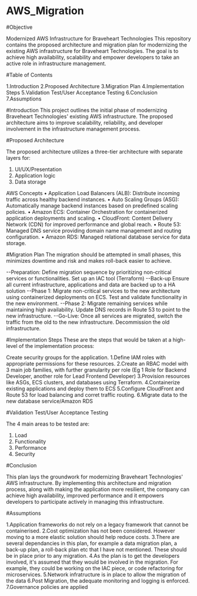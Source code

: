 # AWS_Migration

#Objective

Modernized AWS Infrastructure for Braveheart Technologies
This repository contains the proposed architecture and migration plan for modernizing the existing AWS infrastructure for Braveheart Technologies. The goal is to achieve high availability, scalability and empower developers to take an active role in infrastructure management.

#Table of Contents

1.Introduction
2.Proposed Architecture
3.Migration Plan
4.Implementation Steps
5.Validation Test/User Acceptance Testing
6.Conclusion
7.Assumptions

#Introduction
This project outlines the initial phase of modernizing Braveheart Technologies' existing AWS infrastructure. The proposed architecture aims to improve scalability, reliability, and developer involvement in the infrastructure management process.

#Proposed Architecture

The proposed architecture utilizes a three-tier architecture with separate layers for:

1.	UI/UX/Presentation
2.	Application logic
3.	Data storage 

AWS Concepts
•	Application Load Balancers (ALB): Distribute incoming traffic across healthy backend instances.
•	Auto Scaling Groups (ASG): Automatically manage backend instances based on predefined scaling policies.
•	Amazon ECS: Container Orchestration for containerized application deployments and scaling.
•	CloudFront: Content Delivery Network (CDN) for improved performance and global reach.
•	Route 53: Managed DNS service providing domain name management and routing configuration.
•	Amazon RDS: Managed relational database service for data storage.

#Migration Plan
The migration should be attempted in small phases, this minimizes downtime and risk and makes roll-back easier to achieve. 

--Preparation:
Define migration sequence by prioritizing non-critical services or functionalities.
Set up an IAC tool (Terraform)
--Back-up
Ensure all current infrastructure, applications and data are backed up to a HA solution
--Phase 1:
Migrate non-critical services to the new architecture using containerized deployments on ECS.
Test and validate functionality in the new environment.
--Phase 2:
Migrate remaining services while maintaining high availability.
Update DNS records in Route 53 to point to the new infrastructure.
--Go-Live:
Once all services are migrated, switch the traffic from the old to the new infrastructure.
Decommission the old infrastructure.

#Implementation Steps
These are the steps that would be taken at a high-level of the implementation process:

Create security groups for the application.
1.Define IAM roles with appropriate permissions for these resources. 
2.Create an RBAC model with 3 main job families, with further granularity per role (Eg 1 Role for Backend Developer, another role for Lead Frontend Developer)
3.Provision resources like ASGs, ECS clusters, and databases using Terraform.
4.Containerize existing applications and deploy them to ECS
5.Configure CloudFront and Route 53 for load balancing and corret traffic routing.
6.Migrate data to the new database service/Amazon RDS

#Validation Test/User Acceptance Testing

The 4 main areas to be tested are: 
  1. Load
  2. Functionality
  3. Performance
  4. Security

#Conclusion

This plan lays the groundwork for modernizing Braveheart Technologies' AWS infrastructure. By implementing this architecture and migration process, along with making the application more resilient, the company can achieve high availability, improved performance and it empowers developers to participate actively in managing this infrastructure. 

#Assumptions

1.Application frameworks do not rely on a legacy framework that cannot be containerised.
2.Cost optimization has not been considered. However moving to a more elastic solution should help reduce costs.
3.There are several dependancies in this plan, for example a data migration plan, a back-up plan, a roll-back plan etc that I have not mentioned. These should be in place prior to any migration.
4.As the plan is to get the developers involved, it's assumed that they would be involved in the migration. For example, they could be working on the IAC piece, or code refactoring for microservices. 
5.Network infratructure is in place to allow the migration of the data
6.Post Migration, the adequate monitoring and logging is enforced.
7.Governance policies are applied 


